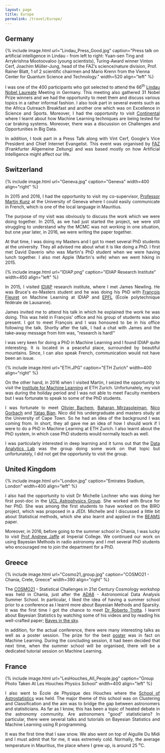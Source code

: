 ```yaml
---
layout: page
title: Europe
permalink: /travel/Europe/
---
```


## Germany

{% include image.html url="Lindau_Press_Good.jpg" caption="Press talk on artificial intelligence in Lindau - from left to right: Yuan-sen Ting and Arrykrishna Mootoovaloo (young scientists), Turing-Award winner Vinton Cerf, Joachim Müller-Jung, head of the FAZ’s science/nature division, Prof. Rainer Blatt, 1 of 2 scientific chairmen and Mario Krenn from the Vienna Center for Quantum Science and Technology." width=520 align="left" %}

<p align="justify">I was one of the 400 participants who got selected to attend the 66<sup>th</sup> <a href="http://www.lindau-nobel.org/">Lindau Nobel Laureate</a> Meeting in Germany. This meeting also gathered 31 Nobel Prize winners and we had the opportunity to meet them and discuss various topics in a rather informal fashion. I also took part in several events such as the Africa Outreach Breakfast and another one which was on Excellence in Science and Sports. Moreover, I had the opportunity to visit <a href="http://www.conti-online.com/generator/www/start/com/en/index_en.html">Continental</a> where I learnt about how Machine Learning techniques are being tested for car braking systems. Moreover, there was a discussion on Challenges and Opportunities in Big Data. </p>

<p align="justify"> In addition, I took part in a Press Talk along with Vint Cerf, Google's Vice President and Chief Internet Evangelist. This event was organised by <a href="http://www.faz.net/">FAZ</a> (Frankfurter Allgemeine Zeitung) and was based mostly on how Artificial Intelligence might affect our life.</p>

## Switzerland
{% include image.html url="Geneva.jpg" caption="Geneva" width=400 align="right" %}

<p align="justify"> In 2015 and 2016, I had the opportunity to visit my co-supervisor, <a href="http://cosmology.unige.ch/users/martin-kunz">Professor Martin Kunz</a> at the University of Geneva where I could easily communicate in French, which is one of the local language in Mauritius.</p>

<p align="justify"> The purpose of my visit was obviously to discuss the work which we were doing together. In 2015, as we had just started the project, we were still struggling to understand why the MCMC was not working in one situation, but one year later, in 2016, we were writing the paper together.</p>

<p align="justify">At that time, I was doing my Masters and I got to meet several PhD students at the university. They all advised me about what it is like doing a PhD. I first met David Daverio who was Martin's PhD student when we were having lunch together. I also met Apple (Martin's wife) when we went hiking in 2015. </p>

{% include image.html url="IDIAP.png" caption="IDIAP Research Institute" width=450 align="left" %}

<p align="justify">In 2015, I visited <a href="https://www.idiap.ch/">IDIAP</a> research institute, where I met James Newling. He was Bruce's ex-Masters student and he was doing his PhD with <a href="https://www.idiap.ch/~fleuret/">François Fleuret</a> on Machine Learning at IDIAP and <a href="https://www.epfl.ch/">EPFL</a> (École polytechnique fédérale de Lausanne).</p>

<p align="justify">James invited me to attend his talk in which he explained the work he was doing. This was held in François' office and his group of students was also present. I got to meet François and I was honoured to be in his office following the talk. Shortly after the talk, I had a chat with James and the take-away message from him was, "research is hard!"</p>

<p align="justify">I was very keen for doing a PhD in Machine Learning and I found IDIAP quite interesting. It is located in a peaceful place, surrounded by beautiful mountains. Since, I can also speak French, communication would not have been an issue.</p>


{% include image.html url="ETH.JPG" caption="ETH Zurich" width=400 align="right" %}

<p align="justify">On the other hand, in 2016 when I visited Martin, I seized the opportunity to visit the <a href="http://www.ml.inf.ethz.ch/">Institute for Machine Learning</a> at ETH Zurich. Unfortunately, my visit was during the holiday period and I was not able to meet Faculty members but I was fortunate to speak to some of the PhD students.</p>

<p align="justify">I was fortunate to meet <a href="http://olivierbachem.ch/">Olivier Bachem</a>, <a href="https://ch.linkedin.com/in/baharan-mirzasoleiman-0858b991">Baharan Mirzasoleiman</a>, <a href="https://ch.linkedin.com/in/nico-gorbach-69045b38">Nico Gorbach</a> and <a href="http://people.inf.ethz.ch/ybian/">Yatao Bian</a>. Nico did his undergraduate and masters study at the University of Cape Town. So he had an idea of the background I was coming from. In short, they all gave me an idea of how I should work if I were to do a PhD in Machine Learning at ETH Zurich. I also learnt about the PhD system, in which case PhD students would normally teach as well.</p>

<p align="justify">I was particularly interested in deep learning and it turns out that the <a href="http://www.da.inf.ethz.ch/">Data Analytics Lab</a> was the group doing some work on that topic but unfortunately, I did not get the opportunity to visit the group.</p>

## United Kingdom

{% include image.html url="London.jpg" caption="Emirates Stadium, London" width=400 align="left" %}

<p align="justify">I also had the opportunity to visit Dr Michelle Lochner who was doing her first post-doc in the <a href="http://www.ucl.ac.uk/star">UCL Astrophysics Group</a>. She worked with Bruce for her PhD. She was among the first students to have worked on the BIRO project, which was proposed in a JEDI. Michelle and I discussed a little bit about Statistical methods, which she also learnt and applied in the <a href="https://arxiv.org/abs/astro-ph/0611004">BEAMS</a> paper.</p>

<p align="justify">Moreover, in 2016, before going to the summer school in Chania, I was lucky to visit <a href="http://astro.ic.ac.uk/ajaffe/home">Prof Andrew Jaffe</a> at Imperial College. We continued our work on using Bayesian Methods in radio astronomy and I met several PhD students who encouraged me to join the department for a PhD.</p>

## Greece

{% include image.html url="Cosmo21_group.jpg" caption="COSMO21 - Chania, Crete, Greece" width=390 align="right" %}

<p align="justify">The <a href="http://cosmo21.cosmostat.org/">COSMO21</a> - Statistical Challenges in 21st Century Cosmology workshop was held in Chania, just after the <a href="http://ada8.cosmostat.org/">ADA8</a> - Astronomical Data Analysis Summer School. In particular, I liked the idea of having a summer school prior to a conference as I learnt more about Bayesian Methods and Sparsity. It was the first time I got the chance to meet <a href="http://robertotrotta.com/">Dr Roberto Trotta</a>. I learnt about Bayesian Statistics by watching some of his videos and by reading his well-crafted paper; <a href="https://arxiv.org/abs/0803.4089">Bayes in the sky</a>.</p>

<p align="justify">In addition, for the actual conference, there were many interesting talks as well as a poster session. The prize for the best <a href="http://cosmo21.cosmostat.org/wp-content/uploads/2015/03/poster_cs21_KUNTZER_light.pdf">poster</a> was in fact on Machine Learning. During the concluding session, it had been decided that next time, when the summer school will be organised, there will be a dedicated tutorial session on Machine Learning.</p>

## France

{% include image.html url="LesHouches_All_People.jpg" caption="Group Photo Taken At Les Houches Physics School" width=400 align="left" %}

<p align="justify">I also went to École de Physique des Houches where the <a href="https://stat4astro2015.sciencesconf.org/">School of Astrostatistics</a> was held. The major theme of this school was on Clustering and Classification and the aim was to bridge the gap between astronomers and statisticians. As far as I know, this has been a topic of heated debate in the astronomy community. Are astronomers "good" statisticians? In particular, there were several talks and tutorials on Bayesian Statistics and Machine Learning using R programming.</p>

<p align="justify">It was the first time that I saw snow. We also went on top of Aiguille Du Midi and I must admit that for me, it was extremely cold. Normally, the average temperature in Mauritius, the place where I grew up, is around 25 <sup>o</sup>C. </p>












